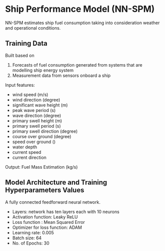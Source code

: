 # Ship Performance Model (NN-SPM)
NN-SPM estimates ship fuel consumption taking into consideration weather and operational conditions.

## Training Data
Built based on
1. Forecasts of fuel consumption generated from systems that are modelling ship energy system
2. Measurement data from sensors onboard a ship 

Input features:
- wind speed (m/s)
- wind direction (degree)
- significant wave height (m)
- peak wave period (s)
- wave direction (degree)
- primary swell height (m)
- primary swell period (s)
- primary swell direction (degree)
- course over ground (degree)
- speed over ground ()
- water depth
- current speed
- current direction

Output: Fuel Mass Estimation (kg/s)

## Model Architecture and Training Hyperparameters Values
A fully connected feedforward neural network.
- Layers: network has ten layers each with 10 neurons
- Activation function: Leaky ReLU
- Loss function : Mean Squared Error 
- Optimizer for loss function: ADAM
- Learning rate: 0.005
- Batch size: 64
- No. of Epochs: 30
